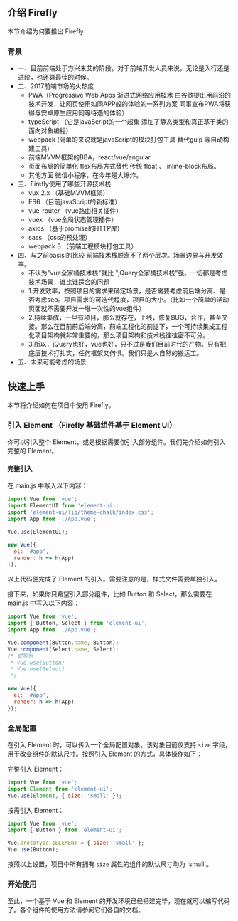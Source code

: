 ## 介绍 Firefly
本节介绍为何要推出 Firefly

### 背景
- 一、目前前端处于方兴未艾的阶段，对于前端开发人员来说，无论是入行还是进阶，也还算最佳的时候。
- 二、2017前端市场的火热度
    - PWA（Progressive Web Apps 渐进式网络应用技术  由谷歌提出用前沿的技术开发，让网页使用如同APP般的体验的一系列方案 同事宣布PWA将获得与安卓原生应用同等待遇的体验）
    - typeScript （它是javaScript的一个超集 添加了静态类型和真正基于类的面向对象编程）
    - webpack (简单的来说就是javaScript的模块打包工具  替代gulp 等自动构建工具)
    - 前端MVVM框架的BBA，react/vue/angular.
    - 页面布局的简单化 flex布局方式替代 传统 float 、 inline-block布局。
    - 其他方面 微信小程序，在今年是大爆炸。
- 三、Firefly使用了哪些开源技术栈
    - vux 2.x    （基础MVVM框架）
    - ES6        （目前javaScript的新标准）
    - vue-router （vue路由相关插件）
    - vuex       （vue全局状态管理插件）
    - axios      （基于promise的HTTP库）
    - sass       （css的预处理）
    - webpack 3  （前端工程模块打包工具）
- 四、与之前oasisl的比较 前端技术栈脱离不了两个层次。场景边界与开发效率。
    - 不认为"vue全家桶技术栈"就比 "jQuery全家桶技术栈"强。一切都是考虑技术场景，谁比谁适合的问题
    - 1.开发效率，按照项目的需求来确定场景，是否需要考虑前后端分离、是否考虑seo。项目需求的可迭代程度，项目的大小。（比如一个简单的活动页面就不需要开发一堆一次性的vue组件）
    - 2.持续集成，一旦有项目，那么就存在，上线，修复BUG，合作，甚至交接。那么在目前前后端分离，前端工程化的前提下，一个可持续集成工程化项目架构就非常重要的，那么项目架构和技术栈往往密不可分。
    - 3.所以，jQuery也好，vue也好，只不过是我们目前时代的产物。只有把底层技术打扎实，任何框架又何惧。我们只是大自然的搬运工。
- 五、未来可能考虑的场景
## 快速上手

本节将介绍如何在项目中使用 Firefly。


### 引入 Element （Firefly 基础组件基于 Element UI）

你可以引入整个 Element，或是根据需要仅引入部分组件。我们先介绍如何引入完整的 Element。

#### 完整引入

在 main.js 中写入以下内容：

```javascript
import Vue from 'vue';
import ElementUI from 'element-ui';
import 'element-ui/lib/theme-chalk/index.css';
import App from './App.vue';

Vue.use(ElementUI);

new Vue({
  el: '#app',
  render: h => h(App)
});
```

以上代码便完成了 Element 的引入。需要注意的是，样式文件需要单独引入。


接下来，如果你只希望引入部分组件，比如 Button 和 Select，那么需要在 main.js 中写入以下内容：

```javascript
import Vue from 'vue';
import { Button, Select } from 'element-ui';
import App from './App.vue';

Vue.component(Button.name, Button);
Vue.component(Select.name, Select);
/* 或写为
 * Vue.use(Button)
 * Vue.use(Select)
 */

new Vue({
  el: '#app',
  render: h => h(App)
});
```
### 全局配置

在引入 Element 时，可以传入一个全局配置对象。该对象目前仅支持 `size` 字段，用于改变组件的默认尺寸。按照引入 Element 的方式，具体操作如下：

完整引入 Element：

```js
import Vue from 'vue';
import Element from 'element-ui';
Vue.use(Element, { size: 'small' });
```

按需引入 Element：

```js
import Vue from 'vue';
import { Button } from 'element-ui';

Vue.prototype.$ELEMENT = { size: 'small' };
Vue.use(Button);
```

按照以上设置，项目中所有拥有 `size` 属性的组件的默认尺寸均为 'small'。

### 开始使用

至此，一个基于 Vue 和 Element 的开发环境已经搭建完毕，现在就可以编写代码了。各个组件的使用方法请参阅它们各自的文档。



